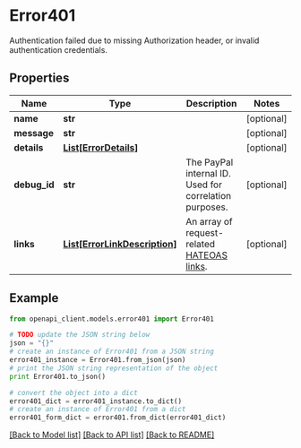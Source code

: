 # Error401

Authentication failed due to missing Authorization header, or invalid authentication credentials.

## Properties

Name | Type | Description | Notes
------------ | ------------- | ------------- | -------------
**name** | **str** |  | [optional] 
**message** | **str** |  | [optional] 
**details** | [**List[ErrorDetails]**](ErrorDetails.md) |  | [optional] 
**debug_id** | **str** | The PayPal internal ID. Used for correlation purposes. | [optional] 
**links** | [**List[ErrorLinkDescription]**](ErrorLinkDescription.md) | An array of request-related [HATEOAS links](https://en.wikipedia.org/wiki/HATEOAS). | [optional] 

## Example

```python
from openapi_client.models.error401 import Error401

# TODO update the JSON string below
json = "{}"
# create an instance of Error401 from a JSON string
error401_instance = Error401.from_json(json)
# print the JSON string representation of the object
print Error401.to_json()

# convert the object into a dict
error401_dict = error401_instance.to_dict()
# create an instance of Error401 from a dict
error401_form_dict = error401.from_dict(error401_dict)
```
[[Back to Model list]](../README.md#documentation-for-models) [[Back to API list]](../README.md#documentation-for-api-endpoints) [[Back to README]](../README.md)


